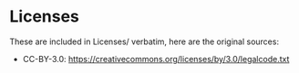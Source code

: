 # Licenses

These are included in Licenses/ verbatim, here are the original sources:

* CC-BY-3.0: https://creativecommons.org/licenses/by/3.0/legalcode.txt

